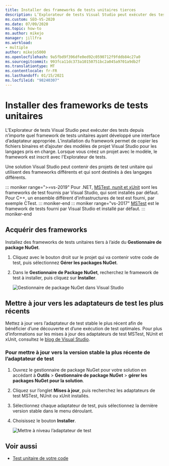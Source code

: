 ```yaml
---
title: Installer des frameworks de tests unitaires tierces
description: L’Explorateur de tests Visual Studio peut exécuter des tests depuis n’importe quel framework de tests unitaires ayant développé une interface d’adaptateur appropriée.
ms.custom: SEO-VS-2020
ms.date: 07/09/2020
ms.topic: how-to
ms.author: mikejo
manager: jillfra
ms.workload:
- multiple
author: mikejo5000
ms.openlocfilehash: 9a5fbd9f396dfe0ed92c0590712f9fddb84c27a0
ms.sourcegitcommit: 993fca11dc373a10150751bc2a045a9701a9db2f
ms.translationtype: MT
ms.contentlocale: fr-FR
ms.lasthandoff: 01/15/2021
ms.locfileid: "98240307"
---
```

# <a name="install-unit-test-frameworks"></a>Installer des frameworks de tests unitaires

L’Explorateur de tests Visual Studio peut exécuter des tests depuis n’importe quel framework de tests unitaires ayant développé une interface d’adaptateur appropriée. L’installation du framework permet de copier les fichiers binaires et d’ajouter des modèles de projet Visual Studio pour les langages pris en charge. Lorsque vous créez un projet avec le modèle, le framework est inscrit avec l'Explorateur de tests.

Une solution Visual Studio peut contenir des projets de test unitaire qui utilisent des frameworks différents et qui sont destinés à des langages différents.

::: moniker range=">=vs-2019"
Pour .NET, [MSTest, nunit et xUnit](getting-started-with-unit-testing.md) sont les frameworks de test fournis par Visual Studio, qui sont installés par défaut. Pour C++, un ensemble différent d’infrastructures de test est fourni, par exemple CTest.
::: moniker-end
::: moniker range="vs-2017"
[MSTest](getting-started-with-unit-testing.md) est le framework de tests fourni par Visual Studio et installé par défaut.
::: moniker-end

## <a name="acquire-frameworks"></a>Acquérir des frameworks

Installez des frameworks de tests unitaires tiers à l’aide du **Gestionnaire de package NuGet**.

1. Cliquez avec le bouton droit sur le projet qui va contenir votre code de test, puis sélectionnez **Gérer les packages NuGet**.

2. Dans le **Gestionnaire de Package NuGet**, recherchez le framework de test à installer, puis cliquez sur **Installer**.

   ![Gestionnaire de package NuGet dans Visual Studio](media/vs-2019/nuget-package-manager.png)

## <a name="update-to-the-latest-test-adapters"></a>Mettre à jour vers les adaptateurs de test les plus récents

Mettez à jour vers l’adaptateur de test stable le plus récent afin de bénéficier d’une découverte et d’une exécution de test optimales. Pour plus d’informations sur les mises à jour des adaptateurs de test MSTest, NUnit et xUnit, consultez le [blog de Visual Studio](https://devblogs.microsoft.com/visualstudio/test-experience-improvements/).

### <a name="to-update-to-the-latest-stable-test-adapter-version"></a>Pour mettre à jour vers la version stable la plus récente de l’adaptateur de test

1. Ouvrez le gestionnaire de package NuGet pour votre solution en accédant à **Outils**  >  **Gestionnaire de package NuGet**  >  **gérer les packages NuGet pour la solution**.

2. Cliquez sur l’onglet **Mises à jour**, puis recherchez les adaptateurs de test MSTest, NUnit ou xUnit installés.

3. Sélectionnez chaque adaptateur de test, puis sélectionnez la dernière version stable dans le menu déroulant.

4. Choisissez le bouton **Installer**.

   ![Mettre à niveau l’adaptateur de test](media/install-adapter-upgrade.png)

## <a name="see-also"></a>Voir aussi

- [Test unitaire de votre code](../test/unit-test-your-code.md)
